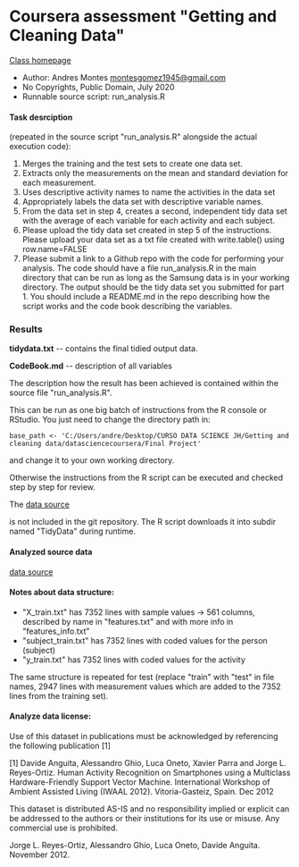 # Coursera assessment "Getting and Cleaning Data"

[Class homepage](https://class.coursera.org/getdata-010)

- Author: Andres Montes <montesgomez1945@gmail.com>
- No Copyrights, Public Domain, July 2020
- Runnable source script: run_analysis.R

#### Task desrciption
(repeated in the source script "run_analysis.R" alongside the actual execution code):

1. Merges the training and the test sets to create one data set.
2. Extracts only the measurements on the mean and standard deviation for each measurement.
3. Uses descriptive activity names to name the activities in the data set
4. Appropriately labels the data set with descriptive variable names.
5. From the data set in step 4, creates a second, independent tidy data set with the average of each variable for each activity and each subject.
6. Please upload the tidy data set created in step 5 of the instructions. Please upload your data set as a txt file created with write.table() using row.name=FALSE
7. Please submit a link to a Github repo with the code for performing your analysis. The code should have a file run_analysis.R in the main directory that can be run as long as the Samsung data is in your working directory. The output should be the tidy data set you submitted for part 1. You should include a README.md in the repo describing how the script works and the code book describing the variables.

### Results

**tidydata.txt** -- contains the final tidied output data.

**CodeBook.md** -- description of all variables

The description how the result has been achieved is contained within the source file "run_analysis.R".

This can be run as one big batch of instructions from the R console or RStudio. You just need to change the directory path in:
```
base_path <- 'C:/Users/andre/Desktop/CURSO DATA SCIENCE JH/Getting and cleaning data/datasciencecoursera/Final Project'
```
and change it to your own working directory.

Otherwise the instructions from the R script can be executed and checked step by step for review.

The [data source](https://d396qusza40orc.cloudfront.net/getdata%2Fprojectfiles%2FUCI%20HAR%20Dataset.zip)

is not included in the git repository. The R script downloads it into subdir named "TidyData" during runtime.

#### Analyzed source data

[data source](https://d396qusza40orc.cloudfront.net/getdata%2Fprojectfiles%2FUCI%20HAR%20Dataset.zip)

#### Notes about data structure:

- "X_train.txt" has 7352 lines with sample values -> 561 columns, described by name in "features.txt" and with more info in "features_info.txt"
- "subject_train.txt" has 7352 lines with coded values for the person (subject)
- "y_train.txt" has 7352 lines with coded values for the activity

The same structure is repeated for test (replace "train" with "test" in file names, 2947 lines with measurement values which are added to the 7352 lines from the training set).

#### Analyze data license:

Use of this dataset in publications must be acknowledged by referencing the following publication [1]

[1] Davide Anguita, Alessandro Ghio, Luca Oneto, Xavier Parra and Jorge L. Reyes-Ortiz. Human Activity Recognition on Smartphones using a Multiclass Hardware-Friendly Support Vector Machine. International Workshop of Ambient Assisted Living (IWAAL 2012). Vitoria-Gasteiz, Spain. Dec 2012

This dataset is distributed AS-IS and no responsibility implied or explicit can be addressed to the authors or their institutions for its use or misuse. Any commercial use is prohibited.

Jorge L. Reyes-Ortiz, Alessandro Ghio, Luca Oneto, Davide Anguita. November 2012.
